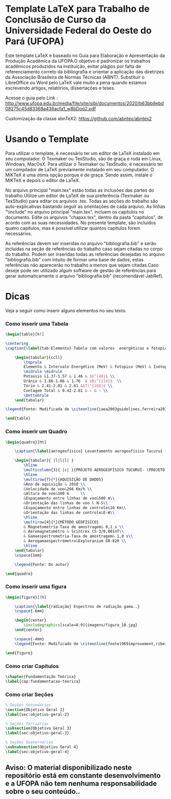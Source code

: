 # Template LaTeX para Trabalho de Conclusão de Curso da Universidade Federal do Oeste do Pará (UFOPA)

Este template LaTeX é baseado no Guia para Elaboração e Apresentação da Produção Acadêmica da UFOPA.O objetivo é padronizar os trabalhos acadêmicos produzidos na instituição, evitar plágios por falta de referenciamento correto da bibliografia e orientar a aplicação das diretrizes da Associação Brasileira de Normas Técnicas (ABNT). Substituir o LibreOffice ou Word pelo LaTeX vale muito a pena quando estamos escrevendo artigos, relatórios, dissertações e teses.

Acesse o guia pelo Link : http://www.ufopa.edu.br/media/file/site/sibi/documentos/2020/b63bb8ebd08275c45d83368a436acfa1_w8bDoq2.pdf

Customização da classe abnTeX2: https://github.com/abntex/abntex2

# Usando o Template

Para utilizar o template, é necessário ter um editor de LaTeX instalado em seu computador. O
Texmaker ou TexStudio, são de graça e roda em Linux, Windows, MacOsX. Para utilizar o Texmaker ou TexStudio, é necessário ter um compilador de LaTeX previamente instalado em seu computador. O MiKTeX é uma ótima opção porque é de graça. Sendo assim, instale o MiKTeX e depois o editor de LaTeX.

No arquivo principal "main.tex" estão todas as inclusões das partes do trabalho.Utilize um editor de LaTeX de sua preferência (Texmaker ou TexStudio) para editar os arquivos .tex. Todas as seções do trabalho são auto-explicativas bastando seguir as orientações de cada arquivo. As linhas "\include" no arquivo principal "main.tex", incluem os capítulos no documento. Edite os arquivos "chapxx.tex", dentro da pasta "capitulos", de acordo com as suas necessidades. No presente template, são incluídos quatro capítulos, mas é possível utilizar quantos capítulos forem necessários.

As referências devem ser inseridas no arquivo "bibliografia.bib" e serão incluídas na seção de referências do trabalho caso sejam citadas no corpo do trabalho. Podem ser inseridas todas as referências desejadas no arquivo "bibliografia.bib" com intuito de formar uma base de dados, estas referências não aparecerão no trabalho a menos que sejam citadas.Caso deseje pode ser utilizado algum software de gestão de referências para gerar automaticamente o arquivo "bibliografia.bib" (recomendável JabRef).

# Dicas
Veja a seguir como inserir alguns elementos no seu texto.

### Como inserir uma Tabela
```tex
\begin{table}[h!]

\centering
\caption{\label{tab:Elemento} Tabela com valores  energéticas e fotopicos.}

	\begin{tabular}{ccll}
		\toprule
		Elemento & Intervalo Energético (MeV) & Fotopico (MeV) & Isótopo \\
		\midrule \midrule
		Pótassio &1.37-1.57 & 1.46 & $K^{40}$ \\
		Urânio & 1.66-1.86 & 1.76  & $Bi^{214}$  \\
		Tório & 2.41-2.81 & 2.61 &$Tl^{208}$ \\
		Contagem Total & 0.42-2.81 & - & - \\
		\bottomrule
	\end{tabular}

\legend{Fonte: Modificada de \citeonline{iaea2003guidelines,ferreira2016gamaespectrometria}.}

\end{table}
```

### Como inserir um Quadro
```tex
\begin{quadro}[ht]

	\caption{\label{aerogeofísico} Levantamento aerogeofísico Tucuruí (1097).}

	\begin{tabular}{ |l|l|l| }
		\hline
		\multicolumn{3}{ |c| }{PROJETO AEROGEOFISICO TUCURUÍ- (PROJETO 1097)} \\
		\hline
		\multirow{7}{*}{AQUISIÇÃO DE DADOS}
		&Ano de aquisição & 2010 \\
		&Velocidade de voo&266 Km/h \\
		&Altura de voo&100 m	 \\
		&Espaçamento entre linhas de voo&500 m\\
		&Orientação das linhas de voo & N-S\\
		&Espaçamento entre linhas de controle&10 Km\\
		&Orientação das linhas de controle&E-W\\
		\hline
		\multirow{4}{*}{MÉTODO GEOFÍSICO}
		& Magnetometria-Taxa de amostragem& 0,1 s \\
		& Aeromagnetomêtro & Scintrex CS-3/0,001nT\\
		& Gamaespectrometria-Taxa de amostragem& 1,0 s\\
		& Aerogamaespectrômetro&Exploranium GR-820 \\
		\hline
	\end{tabular}
	\vspace{1mm}

	\legend{Fonte: Do autor}

\end{quadro}
```

### Como inserir uma figura
```tex
\begin{figure}[!h]

	\caption{\label{radiação} Espectros de radiação gama..}
	\vspace{-6mm}

	\begin{center}
		\includegraphics[scale=0.9]{imagens/figura_10.jpg}  
	\end{center}

	\vspace{-4mm}
	\legend{Fonte: Modificado de \citeonline{foote1969improvement,ribeiro2014aerogamaespectrometria} }

\end{figure}
```

### Como criar Capítulos
```tex
\chapter{Fundamentação Teórica}
\label{cap:fundamentacao-teorica}
```

### Como criar Seções
```tex
% Seções Secundárias
\section{Objetivo Geral 2}
\label{sec:objetivo-geral-2}

% Seções Terciárias
\subsection{Objetivo Geral 3}
\label{sec:objetivo-geral-3}

% Seções Quaternárias
\subsubsection{Objetivo Geral 4}
\label{sec:objetivo-geral-4}
```

## Aviso: O material disponibilizado neste repositório está em constante desenvolvimento e a UFOPA não tem nenhuma responsabilidade sobre o seu conteúdo..

